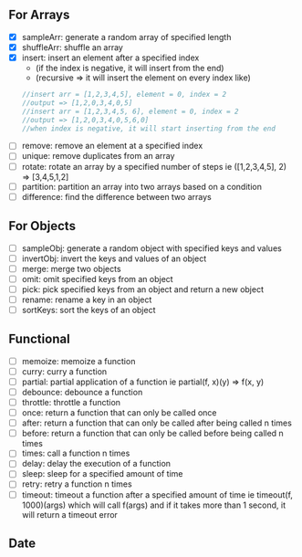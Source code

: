 ## For Arrays

- [x] sampleArr: generate a random array of specified length
- [x] shuffleArr: shuffle an array
- [x] insert: insert an element after a specified index
  - (if the index is negative, it will insert from the end)
  - (recursive => it will insert the element on every index like)
  ```js
  //insert arr = [1,2,3,4,5], element = 0, index = 2
  //output => [1,2,0,3,4,0,5]
  //insert arr = [1,2,3,4,5, 6], element = 0, index = 2
  //output => [1,2,0,3,4,0,5,6,0]
  //when index is negative, it will start inserting from the end
  ```
- [ ] remove: remove an element at a specified index
- [ ] unique: remove duplicates from an array
- [ ] rotate: rotate an array by a specified number of steps ie ([1,2,3,4,5], 2) => [3,4,5,1,2]
- [ ] partition: partition an array into two arrays based on a condition
- [ ] difference: find the difference between two arrays

## For Objects

- [ ] sampleObj: generate a random object with specified keys and values
- [ ] invertObj: invert the keys and values of an object
- [ ] merge: merge two objects
- [ ] omit: omit specified keys from an object
- [ ] pick: pick specified keys from an object and return a new object
- [ ] rename: rename a key in an object
- [ ] sortKeys: sort the keys of an object

## Functional

- [ ] memoize: memoize a function
- [ ] curry: curry a function
- [ ] partial: partial application of a function ie partial(f, x)(y) => f(x, y)
- [ ] debounce: debounce a function
- [ ] throttle: throttle a function
- [ ] once: return a function that can only be called once
- [ ] after: return a function that can only be called after being called n times
- [ ] before: return a function that can only be called before being called n times
- [ ] times: call a function n times
- [ ] delay: delay the execution of a function
- [ ] sleep: sleep for a specified amount of time
- [ ] retry: retry a function n times
- [ ] timeout: timeout a function after a specified amount of time ie timeout(f, 1000)(args) which will call f(args) and if it takes more than 1 second, it will return a timeout error

## Date
